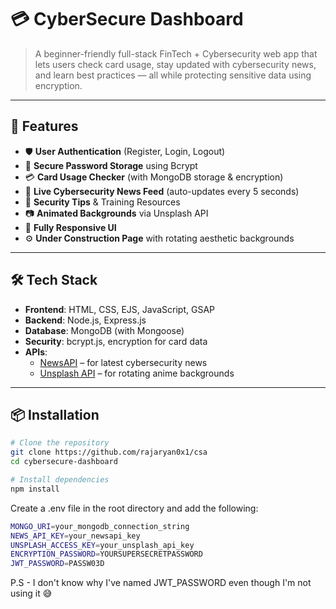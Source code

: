 # 💳 CyberSecure Dashboard

> A beginner-friendly full-stack FinTech + Cybersecurity web app that lets users check card usage, stay updated with cybersecurity news, and learn best practices — all while protecting sensitive data using encryption.

---

## 🚀 Features

- 🛡 **User Authentication** (Register, Login, Logout)
- 🔐 **Secure Password Storage** using Bcrypt
- 💳 **Card Usage Checker** (with MongoDB storage & encryption)
- 📰 **Live Cybersecurity News Feed** (auto-updates every 5 seconds)
- 🧠 **Security Tips** & Training Resources
- 📷 **Animated Backgrounds** via Unsplash API
- 📱 **Fully Responsive UI**
- ⚙️ **Under Construction Page** with rotating aesthetic backgrounds

---

## 🛠 Tech Stack

- **Frontend**: HTML, CSS, EJS, JavaScript, GSAP
- **Backend**: Node.js, Express.js
- **Database**: MongoDB (with Mongoose)
- **Security**: bcrypt.js, encryption for card data
- **APIs**:
  - [NewsAPI](https://newsapi.org) – for latest cybersecurity news
  - [Unsplash API](https://unsplash.com/developers) – for rotating anime backgrounds

---

## 📦 Installation

```bash
# Clone the repository
git clone https://github.com/rajaryan0x1/csa
cd cybersecure-dashboard

# Install dependencies
npm install
```



Create a .env file in the root directory and add the following:

```bash
MONGO_URI=your_mongodb_connection_string
NEWS_API_KEY=your_newsapi_key
UNSPLASH_ACCESS_KEY=your_unsplash_api_key
ENCRYPTION_PASSWORD=YOURSUPERSECRETPASSWORD
JWT_PASSWORD=PASSW03D
```

P.S - I don't know why I've named JWT_PASSWORD even though I'm not using it 😅
